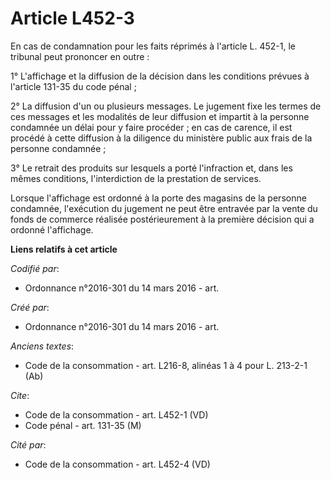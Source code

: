 # Article L452-3

En cas de condamnation pour les faits réprimés à l'article L. 452-1, le tribunal peut prononcer en outre : 

1° L'affichage et la diffusion de la décision dans les conditions prévues à l'article 131-35 du code pénal ; 

2° La diffusion d'un ou plusieurs messages. Le jugement fixe les termes de ces messages et les modalités de leur diffusion et
impartit à la personne condamnée un délai pour y faire procéder ; en cas de carence, il est procédé à cette diffusion à la
diligence du ministère public aux frais de la personne condamnée ; 

3° Le retrait des produits sur lesquels a porté l'infraction et, dans les mêmes conditions, l'interdiction de la prestation
de services. 

Lorsque l'affichage est ordonné à la porte des magasins de la personne condamnée, l'exécution du jugement ne peut être
entravée par la vente du fonds de commerce réalisée postérieurement à la première décision qui a ordonné l'affichage.

**Liens relatifs à cet article**

_Codifié par_:

  - Ordonnance n°2016-301 du 14 mars 2016 - art.

_Créé par_:

  - Ordonnance n°2016-301 du 14 mars 2016 - art.

_Anciens textes_:

  - Code de la consommation - art. L216-8, alinéas 1 à 4 pour L. 213-2-1 (Ab)

_Cite_:

  - Code de la consommation - art. L452-1 (VD)
  - Code pénal - art. 131-35 (M)

_Cité par_:

  - Code de la consommation - art. L452-4 (VD)
